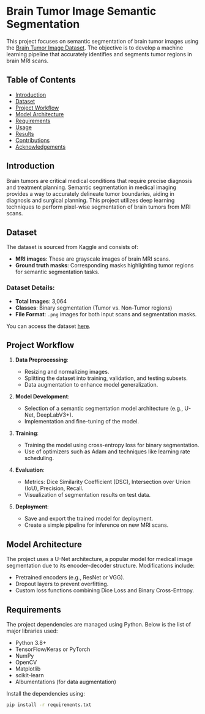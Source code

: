 # Brain Tumor Image Semantic Segmentation

This project focuses on semantic segmentation of brain tumor images using the [Brain Tumor Image Dataset](https://www.kaggle.com/datasets/pkdarabi/brain-tumor-image-dataset-semantic-segmentation). The objective is to develop a machine learning pipeline that accurately identifies and segments tumor regions in brain MRI scans.

## Table of Contents
- [Introduction](#introduction)
- [Dataset](#dataset)
- [Project Workflow](#project-workflow)
- [Model Architecture](#model-architecture)
- [Requirements](#requirements)
- [Usage](#usage)
- [Results](#results)
- [Contributions](#contributions)
- [Acknowledgements](#acknowledgements)

## Introduction

Brain tumors are critical medical conditions that require precise diagnosis and treatment planning. Semantic segmentation in medical imaging provides a way to accurately delineate tumor boundaries, aiding in diagnosis and surgical planning. This project utilizes deep learning techniques to perform pixel-wise segmentation of brain tumors from MRI scans.

## Dataset

The dataset is sourced from Kaggle and consists of:
- **MRI images**: These are grayscale images of brain MRI scans.
- **Ground truth masks**: Corresponding masks highlighting tumor regions for semantic segmentation tasks.

### Dataset Details:
- **Total Images**: 3,064
- **Classes**: Binary segmentation (Tumor vs. Non-Tumor regions)
- **File Format**: `.png` images for both input scans and segmentation masks.

You can access the dataset [here](https://www.kaggle.com/datasets/pkdarabi/brain-tumor-image-dataset-semantic-segmentation).

## Project Workflow

1. **Data Preprocessing**:
   - Resizing and normalizing images.
   - Splitting the dataset into training, validation, and testing subsets.
   - Data augmentation to enhance model generalization.

2. **Model Development**:
   - Selection of a semantic segmentation model architecture (e.g., U-Net, DeepLabV3+).
   - Implementation and fine-tuning of the model.

3. **Training**:
   - Training the model using cross-entropy loss for binary segmentation.
   - Use of optimizers such as Adam and techniques like learning rate scheduling.

4. **Evaluation**:
   - Metrics: Dice Similarity Coefficient (DSC), Intersection over Union (IoU), Precision, Recall.
   - Visualization of segmentation results on test data.

5. **Deployment**:
   - Save and export the trained model for deployment.
   - Create a simple pipeline for inference on new MRI scans.

## Model Architecture

The project uses a U-Net architecture, a popular model for medical image segmentation due to its encoder-decoder structure. Modifications include:
- Pretrained encoders (e.g., ResNet or VGG).
- Dropout layers to prevent overfitting.
- Custom loss functions combining Dice Loss and Binary Cross-Entropy.

## Requirements

The project dependencies are managed using Python. Below is the list of major libraries used:
- Python 3.8+
- TensorFlow/Keras or PyTorch
- NumPy
- OpenCV
- Matplotlib
- scikit-learn
- Albumentations (for data augmentation)

Install the dependencies using:
```bash
pip install -r requirements.txt
